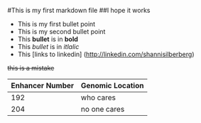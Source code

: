#This is my first markdown file
##I hope it works

* This is my first bullet point
* This is my second bullet point
* This **bullet** is in **bold** 
* This *bullet* is in *itlalic*
* This [links to linkedin] (http://linkedin.com/shannisilberberg)

~~this is a mistake~~

Enhancer Number | Genomic Location
--------------- | ----------------
192 | who cares
204 | no one cares